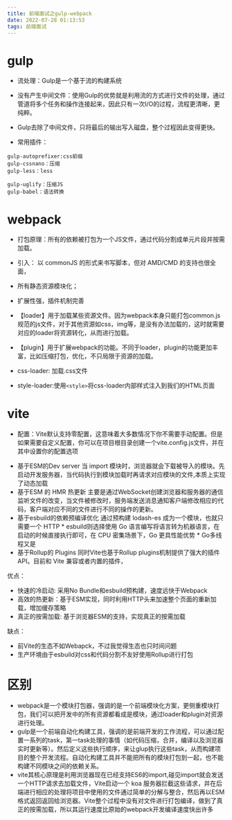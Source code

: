 ```yaml
---
title: 前端面试之gulp-webpack
date: 2022-07-28 01:13:53
tags: 前端面试
---
```


# gulp

* 流处理：Gulp是一个基于流的构建系统
* 没有产生中间文件：使用Gulp的优势就是利用流的方式进行文件的处理，通过管道将多个任务和操作连接起来，因此只有一次I/O的过程，流程更清晰，更纯粹。
* Gulp去除了中间文件，只将最后的输出写入磁盘，整个过程因此变得更快。

* 常用插件：
```
gulp-autoprefixer:css前缀
gulp-cssnano：压缩
gulp-less：less

gulp-uglify：压缩JS
gulp-babel：语法转换
```

# webpack

* 打包原理：所有的依赖被打包为一个JS文件，通过代码分割成单元片段并按需加载。
* 引入： 以 commonJS 的形式来书写脚本，但对 AMD/CMD 的支持也很全面，
* 所有静态资源模块化；
* 扩展性强，插件机制完善

* 【loader】用于加载某些资源文件。因为webpack本身只能打包common.js规范的js文件，对于其他资源如css，img等，是没有办法加载的，这时就需要对应的loader将资源转化，从而进行加载。
* 【plugin】用于扩展webpack的功能。不同于loader，plugin的功能更加丰富，比如压缩打包，优化，不只局限于资源的加载。
* css-loader: 加载.css文件
* style-loader:使用`<style>`将css-loader内部样式注入到我们的HTML页面


# vite


*   配置：Vite默认支持零配置，这意味着大多数情况下你不需要手动配置。但是如果需要自定义配置，你可以在项目根目录创建一个vite.config.js文件，并在其中设置你的配置选项


-    基于ESM的Dev server      当 import 模块时，浏览器就会下载被导入的模块。先启动开发服务器，当代码执行到模块加载时再请求对应模块的文件,本质上实现了动态加载
-    基于ESM 的 HMR 热更新     主要是通过WebSocket创建浏览器和服务器的通信监听文件的改变，当文件被修改时，服务端发送消息通知客户端修改相应的代码，客户端对应不同的文件进行不同的操作的更新。
-    基于esbuild的依赖预编译优化   通过预构建 lodash-es 成为一个模块，也就只需要一个 HTTP
         *    esbuild则选择使用 Go 语言编写将语言转为机器语言，在启动的时候直接执行即可，在 CPU 密集场景下，Go 更具性能优势
         *    Go多线程又是
-   基于Rollup的 Plugins   同时Vite也基于Rollup plugins机制提供了强大的插件API。目前和 Vite 兼容或者内置的插件，
    

优点：
*   快速的冷启动: 采用No Bundle和esbuild预构建，速度远快于Webpack
*   高效的热更新：基于ESM实现，同时利用HTTP头来加速整个页面的重新加载，增加缓存策略
*   真正的按需加载: 基于浏览器ESM的支持，实现真正的按需加载

缺点：
*   前Vite的生态不如Webapck，不过我觉得生态也只时间问题
*   生产环境由于esbuild对css和代码分割不友好使用Rollup进行打包

# 区别

* webpack是一个模块打包器，强调的是一个前端模块化方案，更侧重模块打包，我们可以把开发中的所有资源都看成是模块，通过loader和plugin对资源进行处理。
* gulp是一个前端自动化构建工具，强调的是前端开发的工作流程，可以通过配置一系列的task，第一task处理的事情（如代码压缩，合并，编译以及浏览器实时更新等）。然后定义这些执行顺序，来让glup执行这些task，从而构建项目的整个开发流程。自动化构建工具并不能把所有的模块打包到一起，也不能构建不同模块之间的依赖关系。
*  vite其核心原理是利用浏览器现在已经支持ES6的import,碰见import就会发送一个HTTP请求去加载文件，Vite启动一个 koa 服务器拦截这些请求，并在后端进行相应的处理将项目中使用的文件通过简单的分解与整合，然后再以ESM格式返回返回给浏览器。Vite整个过程中没有对文件进行打包编译，做到了真正的按需加载，所以其运行速度比原始的webpack开发编译速度快出许多
